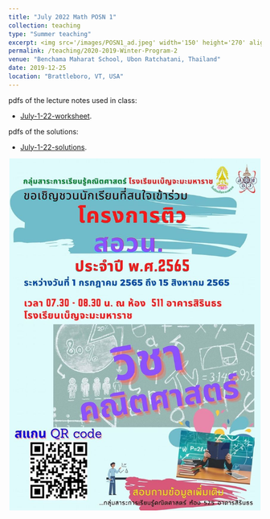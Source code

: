 ```yaml
---
title: "July 2022 Math POSN 1"
collection: teaching
type: "Summer teaching"
excerpt: <img src='/images/POSN1_ad.jpeg' width='150' height='270' align="right" hspace="20"> I'm very honored to be invited as a lecturer to help prepare high school students at Benchama Maharat School for the POSN 1 camp this year. Please visit this page to find the lecture notes and solutions I used in my teaching (Everything is in Thai).
permalink: /teaching/2020-2019-Winter-Program-2
venue: "Benchama Maharat School, Ubon Ratchatani, Thailand"
date: 2019-12-25
location: "Brattleboro, VT, USA"
---
```


pdfs of the lecture notes used in class: 

* [July-1-22-worksheet](http://ploynawapan.github.io/files/POSN_07_01_22.pdf).

pdfs of the solutions:

* [July-1-22-solutions](http://ploynawapan.github.io/files/Sol_POSN_07_01_22.pdf).


<p align="center">
  <img src="/images/POSN1_ad.jpeg" width='500' height='700'>
</p>

